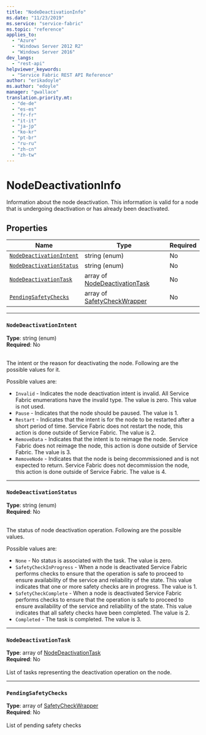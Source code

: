 ```yaml
---
title: "NodeDeactivationInfo"
ms.date: "11/23/2019"
ms.service: "service-fabric"
ms.topic: "reference"
applies_to: 
  - "Azure"
  - "Windows Server 2012 R2"
  - "Windows Server 2016"
dev_langs: 
  - "rest-api"
helpviewer_keywords: 
  - "Service Fabric REST API Reference"
author: "erikadoyle"
ms.author: "edoyle"
manager: "gwallace"
translation.priority.mt: 
  - "de-de"
  - "es-es"
  - "fr-fr"
  - "it-it"
  - "ja-jp"
  - "ko-kr"
  - "pt-br"
  - "ru-ru"
  - "zh-cn"
  - "zh-tw"
---
```

# NodeDeactivationInfo

Information about the node deactivation. This information is valid for a node that is undergoing deactivation or has already been deactivated.

## Properties
| Name | Type | Required |
| --- | --- | --- |
| [`NodeDeactivationIntent`](#nodedeactivationintent) | string (enum) | No |
| [`NodeDeactivationStatus`](#nodedeactivationstatus) | string (enum) | No |
| [`NodeDeactivationTask`](#nodedeactivationtask) | array of [NodeDeactivationTask](sfclient-v70-model-nodedeactivationtask.md) | No |
| [`PendingSafetyChecks`](#pendingsafetychecks) | array of [SafetyCheckWrapper](sfclient-v70-model-safetycheckwrapper.md) | No |

____
### `NodeDeactivationIntent`
__Type__: string (enum) <br/>
__Required__: No<br/>
<br/>


The intent or the reason for deactivating the node. Following are the possible values for it.

Possible values are: 

  - `Invalid` - Indicates the node deactivation intent is invalid. All Service Fabric enumerations have the invalid type. The value is zero. This value is not used.
  - `Pause` - Indicates that the node should be paused. The value is 1.
  - `Restart` - Indicates that the intent is for the node to be restarted after a short period of time. Service Fabric does not restart the node, this action is done outside of Service Fabric. The value is 2.
  - `RemoveData` - Indicates that the intent is to reimage the node. Service Fabric does not reimage the node, this action is done outside of Service Fabric. The value is 3.
  - `RemoveNode` - Indicates that the node is being decommissioned and is not expected to return. Service Fabric does not decommission the node, this action is done outside of Service Fabric. The value is 4.



____
### `NodeDeactivationStatus`
__Type__: string (enum) <br/>
__Required__: No<br/>
<br/>


The status of node deactivation operation. Following are the possible values.

Possible values are: 

  - `None` - No status is associated with the task. The value is zero.
  - `SafetyCheckInProgress` - When a node is deactivated Service Fabric performs checks to ensure that the operation is safe to proceed to ensure availability of the service and reliability of the state. This value indicates that one or more safety checks are in progress. The value is 1.
  - `SafetyCheckComplete` - When a node is deactivated Service Fabric performs checks to ensure that the operation is safe to proceed to ensure availability of the service and reliability of the state. This value indicates that all safety checks have been completed. The value is 2.
  - `Completed` - The task is completed. The value is 3.



____
### `NodeDeactivationTask`
__Type__: array of [NodeDeactivationTask](sfclient-v70-model-nodedeactivationtask.md) <br/>
__Required__: No<br/>
<br/>
List of tasks representing the deactivation operation on the node.

____
### `PendingSafetyChecks`
__Type__: array of [SafetyCheckWrapper](sfclient-v70-model-safetycheckwrapper.md) <br/>
__Required__: No<br/>
<br/>
List of pending safety checks
